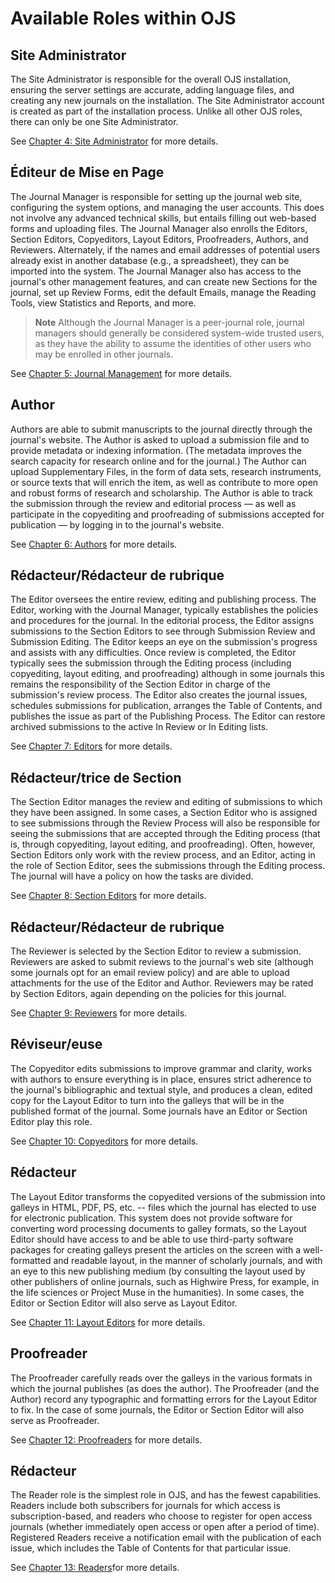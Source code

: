 # Available Roles within OJS

## Site Administrator

The Site Administrator is responsible for the overall OJS installation, ensuring the server settings are accurate, adding language files, and creating any new journals on the installation. The Site Administrator account is created as part of the installation process. Unlike all other OJS roles, there can only be one Site Administrator.

See [Chapter 4: Site Administrator](https://docs.pkp.sfu.ca/learning-ojs-2/en/site_administrator) for more details.

## Éditeur de Mise en Page

The Journal Manager is responsible for setting up the journal web site, configuring the system options, and managing the user accounts. This does not involve any advanced technical skills, but entails filling out web-based forms and uploading files. The Journal Manager also enrolls the Editors, Section Editors, Copyeditors, Layout Editors, Proofreaders, Authors, and Reviewers. Alternately, if the names and email addresses of potential users already exist in another database (e.g., a spreadsheet), they can be imported into the system. The Journal Manager also has access to the journal's other management features, and can create new Sections for the journal, set up Review Forms, edit the default Emails, manage the Reading Tools, view Statistics and Reports, and more.

> **Note** Although the Journal Manager is a peer-journal role, journal managers should generally be considered system-wide trusted users, as they have the ability to assume the identities of other users who may be enrolled in other journals.

See [Chapter 5: Journal Management](https://docs.pkp.sfu.ca/learning-ojs-2/en/journal_management) for more details.

## Author

Authors are able to submit manuscripts to the journal directly through the journal's website. The Author is asked to upload a submission file and to provide metadata or indexing information. (The metadata improves the search capacity for research online and for the journal.) The Author can upload Supplementary Files, in the form of data sets, research instruments, or source texts that will enrich the item, as well as contribute to more open and robust forms of research and scholarship. The Author is able to track the submission through the review and editorial process — as well as participate in the copyediting and proofreading of submissions accepted for publication — by logging in to the journal's website.

See [Chapter 6: Authors](https://docs.pkp.sfu.ca/learning-ojs-2/en/authors) for more details.

## Rédacteur/Rédacteur de rubrique

The Editor oversees the entire review, editing and publishing process. The Editor, working with the Journal Manager, typically establishes the policies and procedures for the journal. In the editorial process, the Editor assigns submissions to the Section Editors to see through Submission Review and Submission Editing. The Editor keeps an eye on the submission's progress and assists with any difficulties. Once review is completed, the Editor typically sees the submission through the Editing process (including copyediting, layout editing, and proofreading) although in some journals this remains the responsibility of the Section Editor in charge of the submission's review process. The Editor also creates the journal issues, schedules submissions for publication, arranges the Table of Contents, and publishes the issue as part of the Publishing Process. The Editor can restore archived submissions to the active In Review or In Editing lists.

See [Chapter 7: Editors](https://docs.pkp.sfu.ca/learning-ojs-2/en/editors) for more details.

## Rédacteur/trice de Section

The Section Editor manages the review and editing of submissions to which they have been assigned. In some cases, a Section Editor who is assigned to see submissions through the Review Process will also be responsible for seeing the submissions that are accepted through the Editing process (that is, through copyediting, layout editing, and proofreading). Often, however, Section Editors only work with the review process, and an Editor, acting in the role of Section Editor, sees the submissions through the Editing process. The journal will have a policy on how the tasks are divided.

See [Chapter 8: Section Editors](https://docs.pkp.sfu.ca/learning-ojs-2/en/section_editors) for more details.

## Rédacteur/Rédacteur de rubrique

The Reviewer is selected by the Section Editor to review a submission. Reviewers are asked to submit reviews to the journal's web site (although some journals opt for an email review policy) and are able to upload attachments for the use of the Editor and Author. Reviewers may be rated by Section Editors, again depending on the policies for this journal.

See [Chapter 9: Reviewers](https://docs.pkp.sfu.ca/learning-ojs-2/en/reviewers) for more details.

## Réviseur/euse

The Copyeditor edits submissions to improve grammar and clarity, works with authors to ensure everything is in place, ensures strict adherence to the journal's bibliographic and textual style, and produces a clean, edited copy for the Layout Editor to turn into the galleys that will be in the published format of the journal. Some journals have an Editor or Section Editor play this role.

See [Chapter 10: Copyeditors](https://docs.pkp.sfu.ca/learning-ojs-2/en/copyeditors) for more details.

## Rédacteur

The Layout Editor transforms the copyedited versions of the submission into galleys in HTML, PDF, PS, etc. -- files which the journal has elected to use for electronic publication. This system does not provide software for converting word processing documents to galley formats, so the Layout Editor should have access to and be able to use third-party software packages for creating galleys present the articles on the screen with a well-formatted and readable layout, in the manner of scholarly journals, and with an eye to this new publishing medium (by consulting the layout used by other publishers of online journals, such as Highwire Press, for example, in the life sciences or Project Muse in the humanities). In some cases, the Editor or Section Editor will also serve as Layout Editor.

See [Chapter 11: Layout Editors](https://docs.pkp.sfu.ca/learning-ojs-2/en/layout_editors) for more details.

## Proofreader

The Proofreader carefully reads over the galleys in the various formats in which the journal publishes (as does the author). The Proofreader (and the Author) record any typographic and formatting errors for the Layout Editor to fix. In the case of some journals, the Editor or Section Editor will also serve as Proofreader.

See [Chapter 12: Proofreaders](https://docs.pkp.sfu.ca/learning-ojs-2/en/proofreaders) for more details.

## Rédacteur

The Reader role is the simplest role in OJS, and has the fewest capabilities. Readers include both subscribers for journals for which access is subscription-based, and readers who choose to register for open access journals (whether immediately open access or open after a period of time). Registered Readers receive a notification email with the publication of each issue, which includes the Table of Contents for that particular issue.

See [Chapter 13: Readers](https://docs.pkp.sfu.ca/learning-ojs-2/en/readers)for more details.
